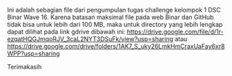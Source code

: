Ini adalah sebagian file dari pengumpulan tugas challenge kelompok 1 DSC Binar Wave 16.
Karena batasan maksimal file pada web Binar dan GitHub tidak bisa untuk lebih dari 100 MB, maka untuk directory yang lebih lengkap dapat dilihat pada link gdrive dibawah ini:
https://drive.google.com/file/d/1r-ezqatHQGJmqoRJV_3caL2NYT3DSuFk/view?usp=sharing
atau
https://drive.google.com/drive/folders/1AK7_S_uky26LmkHmCraxUaFay6xr8WPP?usp=sharing

Terimakasih

